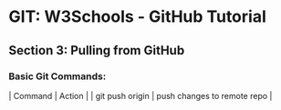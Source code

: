 
# GIT: W3Schools - GitHub Tutorial
## Section 3: Pulling from GitHub

### Basic Git Commands:
| Command | Action |
| git push origin | push changes to remote repo |
